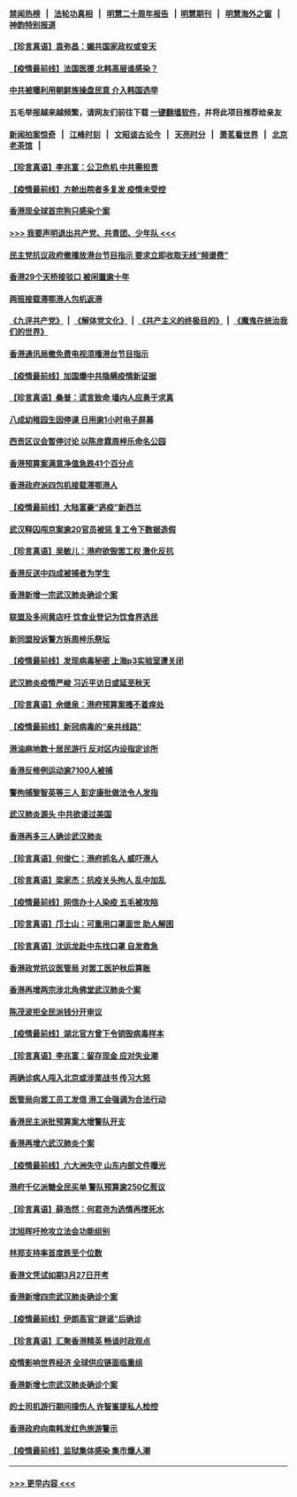 #### [禁闻热榜](热点新闻.md?=0)  &nbsp;&nbsp;|&nbsp;&nbsp; [法轮功真相](https://github.com/gfw-breaker/truth/blob/master/README.md?=0) &nbsp;&nbsp;|&nbsp;&nbsp; [明慧二十周年报告](https://github.com/gfw-breaker/mh-reports/blob/master/README.md?=0) &nbsp;&nbsp;|&nbsp;&nbsp;[明慧期刊](https://github.com/gfw-breaker/mh-qikan) &nbsp;&nbsp;|&nbsp;&nbsp; [明慧海外之窗](https://github.com/gfw-breaker/mh-news/blob/master/README.md?=0) &nbsp;&nbsp;|&nbsp;&nbsp; [神韵特别报道](https://github.com/gfw-breaker/mh-news/blob/master/shenyun.md?=0)
#### [【珍言真语】袁弥昌：媚共国家政权或变天](../pages/nsc415/n11923199.md?t=03082003) 
#### [【疫情最前线】法国医援 北韩高层谁感染？](../pages/nsc415/n11920850.md?t=03082003) 
#### [中共被曝利用朝鲜族操盘民意 介入韩国选举](../pages/nsc415/n11921006.md?t=03082003) 
#### 五毛举报越来越频繁，请网友们前往下载 [一键翻墙软件](https://github.com/gfw-breaker/ssr-accounts)，并将此项目推荐给亲友
#### [新闻拍案惊奇](https://github.com/gfw-breaker/banned-news/blob/master/pages/link4.md) &nbsp;&nbsp;|&nbsp;&nbsp; [江峰时刻](https://github.com/gfw-breaker/banned-news/blob/master/pages/link4.md) &nbsp;&nbsp;|&nbsp;&nbsp; [文昭谈古论今](https://github.com/gfw-breaker/banned-news/blob/master/pages/link4.md) &nbsp;&nbsp;|&nbsp;&nbsp; [天亮时分](https://github.com/gfw-breaker/banned-news/blob/master/pages/link4.md) &nbsp;&nbsp;|&nbsp;&nbsp; [萧茗看世界](https://github.com/gfw-breaker/banned-news/blob/master/pages/link4.md) &nbsp;&nbsp;|&nbsp;&nbsp; [北京老茶馆](https://github.com/gfw-breaker/banned-news/blob/master/pages/link4.md) &nbsp;&nbsp;|&nbsp;&nbsp; 
#### [【珍言真语】李兆富：公卫危机 中共需担责](../pages/nsc415/n11920422.md?t=03082003) 
#### [【疫情最前线】方舱出院者多复发 疫情未受控](../pages/nsc415/n11918637.md?t=03082003) 
#### [香港现全球首宗狗只感染个案](../pages/nsc415/n11918710.md?t=03082003) 
#### [>>> 我要声明退出共产党、共青团、少年队 <<<](https://github.com/begood0513/goodnews/blob/master/quit/letter.md) 
#### [民主党抗议政府撤播放港台节目指示 要求立即收取无线“频谱费”](../pages/nsc415/n11918681.md?t=03082003) 
#### [香港29个天桥接驳口 被闲置逾十年](../pages/nsc415/n11918654.md?t=03082003) 
#### [两班接载滞鄂港人包机返港](../pages/nsc415/n11915855.md?t=03082003) 
#### [《九评共产党》](https://github.com/begood0513/9ping.md/blob/master/README.md) &nbsp;|&nbsp; [《解体党文化》](../../../../jtdwh.md/blob/master/README.md)  &nbsp;|&nbsp; [《共产主义的终极目的》](../../../../gczydzjmd.md/blob/master/README.md) &nbsp;|&nbsp; [《魔鬼在统治我们的世界》](../../../../mgztzwmdsj.md/blob/master/README.md) 
#### [香港通讯局撤免费电视须播港台节目指示](../pages/nsc415/n11915831.md?t=03082003) 
#### [【疫情最前线】加国爆中共隐瞒疫情新证据](../pages/nsc415/n11915482.md?t=03082003) 
#### [【珍言真语】桑普：谎言致命 墙内人应勇于求真](../pages/nsc415/n11915169.md?t=03082003) 
#### [八成幼稚园生因停课 日用逾1小时电子屏幕](../pages/nsc415/n11913263.md?t=03082003) 
#### [西贡区议会暂停讨论 以陈彦霖周梓乐命名公园](../pages/nsc415/n11913248.md?t=03082003) 
#### [香港预算案满意净值急跌41个百分点](../pages/nsc415/n11913236.md?t=03082003) 
#### [香港政府派四包机接载滞鄂港人](../pages/nsc415/n11913211.md?t=03082003) 
#### [【疫情最前线】大陆富豪“逃疫”新西兰](../pages/nsc415/n11913160.md?t=03082003) 
#### [武汉释囚闯京案逾20官员被惩 复工令下数据造假](../pages/nsc415/n11912743.md?t=03082003) 
#### [【珍言真语】吴敏儿：港府欲毁罢工权 激化反抗](../pages/nsc415/n11912457.md?t=03082003) 
#### [香港反送中四成被捕者为学生](../pages/nsc415/n11910730.md?t=03082003) 
#### [香港新增一宗武汉肺炎确诊个案](../pages/nsc415/n11910724.md?t=03082003) 
#### [联盟及多间黄店吁 饮食业登记为饮食界选民](../pages/nsc415/n11910718.md?t=03082003) 
#### [新同盟投诉警方拆周梓乐祭坛](../pages/nsc415/n11910707.md?t=03082003) 
#### [【疫情最前线】发现病毒秘密 上海p3实验室遭关闭](../pages/nsc415/n11910640.md?t=03082003) 
#### [武汉肺炎疫情严峻 习近平访日或延至秋天](../pages/nsc415/n11910570.md?t=03082003) 
#### [【珍言真语】佘继泉：港府预算案搔不着痒处](../pages/nsc415/n11910011.md?t=03082003) 
#### [【疫情最前线】新冠病毒的“亲共线路”](../pages/nsc415/n11907734.md?t=03082003) 
#### [港油麻地数十居民游行 反对区内设指定诊所](../pages/nsc415/n11907900.md?t=03082003) 
#### [香港反修例运动逾7100人被捕](../pages/nsc415/n11907922.md?t=03082003) 
#### [警拘捕黎智英等三人 彭定康批做法令人发指](../pages/nsc415/n11907905.md?t=03082003) 
#### [武汉肺炎源头 中共欲诿过美国](../pages/nsc415/n11907665.md?t=03082003) 
#### [香港再多三人确诊武汉肺炎](../pages/nsc415/n11907846.md?t=03082003) 
#### [【珍言真语】何俊仁：港府抓名人 威吓港人](../pages/nsc415/n11907561.md?t=03082003) 
#### [【珍言真语】梁家杰：抗疫关头拘人 乱中加乱](../pages/nsc415/n11907444.md?t=03082003) 
#### [【疫情最前线】网信办十人染疫 五毛被攻陷](../pages/nsc415/n11903757.md?t=03082003) 
#### [【珍言真语】邝士山：可重用口罩面世 助人解困](../pages/nsc415/n11903875.md?t=03082003) 
#### [【珍言真语】沈运龙赴中东找口罩 自发救急](../pages/nsc415/n11903291.md?t=03082003) 
#### [香港政党抗议医管局 对罢工医护秋后算账](../pages/nsc415/n11901746.md?t=03082003) 
#### [香港再增两宗涉北角佛堂武汉肺炎个案](../pages/nsc415/n11901737.md?t=03082003) 
#### [陈茂波拒全民派钱分开审议](../pages/nsc415/n11901672.md?t=03082003) 
#### [【疫情最前线】湖北官方曾下令销毁病毒样本](../pages/nsc415/n11901518.md?t=03082003) 
#### [【珍言真语】李兆富：留存现金 应对失业潮](../pages/nsc415/n11901448.md?t=03082003) 
#### [两确诊病人闯入北京或涉栗战书 传习大怒](../pages/nsc415/n11901180.md?t=03082003) 
#### [医管局向罢工员工发信 港工会强调为合法行动](../pages/nsc415/n11898870.md?t=03082003) 
#### [香港民主派批预算案大增警队开支](../pages/nsc415/n11898813.md?t=03082003) 
#### [香港再增六武汉肺炎个案](../pages/nsc415/n11898843.md?t=03082003) 
#### [【疫情最前线】六大洲失守 山东内部文件曝光](../pages/nsc415/n11898455.md?t=03082003) 
#### [港府千亿派糖全民买单 警队预算逾250亿惹议](../pages/nsc415/n11898608.md?t=03082003) 
#### [【珍言真语】薛浩然：何君尧为选情再搅死水](../pages/nsc415/n11898269.md?t=03082003) 
#### [沈旭晖吁抢攻立法会功能组别](../pages/nsc415/n11896084.md?t=03082003) 
#### [林郑支持率首度跌至个位数](../pages/nsc415/n11896058.md?t=03082003) 
#### [香港文凭试如期3月27日开考](../pages/nsc415/n11896055.md?t=03082003) 
#### [香港新增四宗武汉肺炎确诊个案](../pages/nsc415/n11896040.md?t=03082003) 
#### [【疫情最前线】伊朗高官“辟谣”后确诊](../pages/nsc415/n11895902.md?t=03082003) 
#### [【珍言真语】汇聚香港精英 畅谈时政观点](../pages/nsc415/n11895733.md?t=03082003) 
#### [疫情影响世界经济 全球供应链面临重组](../pages/nsc415/n11895634.md?t=03082003) 
#### [香港新增七宗武汉肺炎确诊个案](../pages/nsc415/n11893498.md?t=03082003) 
#### [的士司机游行期间撞伤人 许智峯提私人检控](../pages/nsc415/n11893483.md?t=03082003) 
#### [香港政府向南韩发红色旅游警示](../pages/nsc415/n11893398.md?t=03082003) 
#### [【疫情最前线】监狱集体感染 集市爆人潮](../pages/nsc415/n11893181.md?t=03082003) 

----
#### [ >>> 更早内容 <<< ](../indexes/nsc415-earlier.md)
